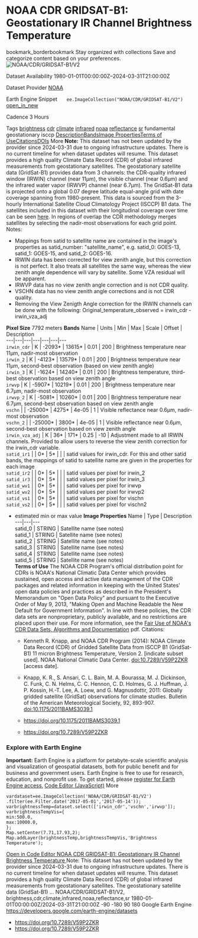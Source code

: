  
#  NOAA CDR GRIDSAT-B1: Geostationary IR Channel Brightness Temperature 
bookmark_borderbookmark Stay organized with collections  Save and categorize content based on your preferences.
![NOAA/CDR/GRIDSAT-B1/V2](https://developers.google.com/earth-engine/datasets/images/NOAA/NOAA_CDR_GRIDSAT-B1_V2_sample.png) 

Dataset Availability
    1980-01-01T00:00:00Z–2024-03-31T21:00:00Z 

Dataset Provider
     [ NOAA ](https://www.ncei.noaa.gov/products/climate-data-records/geostationary-IR-channel-brightness-temperature) 

Earth Engine Snippet
     `    ee.ImageCollection("NOAA/CDR/GRIDSAT-B1/V2")   ` [ open_in_new ](https://code.earthengine.google.com/?scriptPath=Examples:Datasets/NOAA/NOAA_CDR_GRIDSAT-B1_V2) 

Cadence
    3 Hours 

Tags
     [brightness](https://developers.google.com/earth-engine/datasets/tags/brightness) [cdr](https://developers.google.com/earth-engine/datasets/tags/cdr) [climate](https://developers.google.com/earth-engine/datasets/tags/climate) [infrared](https://developers.google.com/earth-engine/datasets/tags/infrared) [noaa](https://developers.google.com/earth-engine/datasets/tags/noaa) [reflectance](https://developers.google.com/earth-engine/datasets/tags/reflectance) [sr](https://developers.google.com/earth-engine/datasets/tags/sr)
fundamental
geostationary
isccp
[Description](https://developers.google.com/earth-engine/datasets/catalog/NOAA_CDR_GRIDSAT-B1_V2#description)[Bands](https://developers.google.com/earth-engine/datasets/catalog/NOAA_CDR_GRIDSAT-B1_V2#bands)[Image Properties](https://developers.google.com/earth-engine/datasets/catalog/NOAA_CDR_GRIDSAT-B1_V2#image-properties)[Terms of Use](https://developers.google.com/earth-engine/datasets/catalog/NOAA_CDR_GRIDSAT-B1_V2#terms-of-use)[Citations](https://developers.google.com/earth-engine/datasets/catalog/NOAA_CDR_GRIDSAT-B1_V2#citations)[DOIs](https://developers.google.com/earth-engine/datasets/catalog/NOAA_CDR_GRIDSAT-B1_V2#dois) More
**Note:** This dataset has not been updated by the provider since 2024-03-31 due to ongoing infrastructure updates. There is no current timeline for when dataset updates will resume.
This dataset provides a high quality Climate Data Record (CDR) of global infrared measurements from geostationary satellites.
The geostationary satellite data (GridSat-B1) provides data from 3 channels: the CDR-quality infrared window (IRWIN) channel (near 11µm), the visible channel (near 0.6µm) and the infrared water vapor (IRWVP) channel (near 6.7µm). The GridSat-B1 data is projected onto a global 0.07 degree latitude equal-angle grid with date coverage spanning from 1980-present. This data is sourced from the 3-hourly International Satellite Cloud Climatology Project (ISCCP) B1 data. The satellites included in this dataset with their longitudinal coverage over time can be seen [here](https://www.ncdc.noaa.gov/gridsat/images/isccp_coverage_VZA60_nolegend.png). In regions of overlap the CDR methodology merges satellites by selecting the nadir-most observations for each grid point.
Notes:
  * Mappings from satid to satellite name are contained in the image's properties as satid_number: "satellite_name", e.g. satid_0: GOES-13, satid_1: GOES-15, and satid_2: GOES-16.
  * IRWIN data has been corrected for view zenith angle, but this correction is not perfect. It also treats all satellites the same way, whereas the view zenith angle dependence will vary by satellite. Some VZA residual will be apparent.
  * IRWVP data has no view zenith angle correction and is not CDR quality.
  * VSCHN data has no view zenith angle corrections and is not CDR quality.
  * Removing the View Zenigth Angle correction for the IRWIN channels can be done with the following: Original_temperature_observed = irwin_cdr - irwin_vza_adj


**Pixel Size** 7792 meters 
**Bands**
Name | Units | Min | Max | Scale | Offset | Description  
---|---|---|---|---|---|---  
`irwin_cdr` | K |  -2093*  |  13615*  | 0.01 | 200 | Brightness temperature near 11µm, nadir-most observation  
`irwin_2` | K |  -4123*  |  13579*  | 0.01 | 200 | Brightness temperature near 11µm, second-best observation (based on view zenith angle)  
`irwin_3` | K |  -1624*  |  14240*  | 0.01 | 200 | Brightness temperature, third-best observation based on view zenith angle  
`irwvp` | K |  -5907*  |  10219*  | 0.01 | 200 | Brightness temperature near 6.7µm, nadir-most observation  
`irwvp_2` | K |  -5081*  |  10260*  | 0.01 | 200 | Brightness temperature near 6.7µm, second-best observation based on view zenith angle  
`vschn` |  |  -25000*  |  4275*  | 4e-05 | 1 | Visible reflectance near 0.6µm, nadir-most observation  
`vschn_2` |  |  -25000*  |  3800*  | 4e-05 | 1 | Visible reflectance near 0.6µm, second-best observation based on view zenith angle  
`irwin_vza_adj` | K |  36*  |  171*  | 0.25 | -10 | Adjustment made to all IRWIN channels. Provided to allow users to reverse the view zenith correction for the irwin_cdr variable.  
`satid_ir1` |  |  0*  |  5*  |  |  | satid values for irwin_cdr. For this and other satid bands, the mappings of satid to satellite name are given in the properties for each image  
`satid_ir2` |  |  0*  |  5*  |  |  | satid values per pixel for irwin_2  
`satid_ir3` |  |  0*  |  5*  |  |  | satid values per pixel for irwin_3  
`satid_wv1` |  |  0*  |  5*  |  |  | satid values per pixel for irwvp  
`satid_wv2` |  |  0*  |  5*  |  |  | satid values per pixel for irwvp2  
`satid_vs1` |  |  0*  |  5*  |  |  | satid values per pixel for vischn  
`satid_vs2` |  |  0*  |  5*  |  |  | satid values per pixel for vischn2  
* estimated min or max value 
**Image Properties**
Name | Type | Description  
---|---|---  
satid_0 | STRING | Satellite name (see notes)  
satid_1 | STRING | Satellite name (see notes)  
satid_2 | STRING | Satellite name (see notes)  
satid_3 | STRING | Satellite name (see notes)  
satid_4 | STRING | Satellite name (see notes)  
satid_5 | STRING | Satellite name (see notes)  
**Terms of Use**
The NOAA CDR Program's official distribution point for CDRs is NOAA's National Climatic Data Center which provides sustained, open access and active data management of the CDR packages and related information in keeping with the United States' open data policies and practices as described in the President's Memorandum on "Open Data Policy" and pursuant to the Executive Order of May 9, 2013, "Making Open and Machine Readable the New Default for Government Information". In line with these policies, the CDR data sets are nonproprietary, publicly available, and no restrictions are placed upon their use. For more information, see the [Fair Use of NOAA's CDR Data Sets, Algorithms and Documentation](https://www1.ncdc.noaa.gov/pub/data/sds/cdr/CDRs/Aerosol_Optical_Thickness/UseAgreement_01B-04.pdf) pdf.
Citations:
  * Kenneth R. Knapp, and NOAA CDR Program (2014): NOAA Climate Data Record (CDR) of Gridded Satellite Data from ISCCP B1 (GridSat-B1) 11 micron Brightness Temperature, Version 2. [indicate subset used]. NOAA National Climatic Data Center. [doi:10.7289/V59P2ZKR](https://doi.org/10.7289/V59P2ZKR) [access date].
  * Knapp, K. R., S. Ansari, C. L. Bain, M. A. Bourassa, M. J. Dickinson, C. Funk, C. N. Helms, C. C. Hennon, C. D. Holmes, G. J. Huffman, J. P. Kossin, H.-T. Lee, A. Loew, and G. Magnusdottir, 2011: Globally gridded satellite (GridSat) observations for climate studies. Bulletin of the American Meteorological Society, 92, 893-907. [doi:10.1175/2011BAMS3039.1](https://doi.org/10.1175/2011BAMS3039.1)


  * [ https://doi.org/10.1175/2011BAMS3039.1 ](https://doi.org/10.1175/2011BAMS3039.1)
  * [ https://doi.org/10.7289/V59P2ZKR ](https://doi.org/10.7289/V59P2ZKR)


### Explore with Earth Engine
**Important:** Earth Engine is a platform for petabyte-scale scientific analysis and visualization of geospatial datasets, both for public benefit and for business and government users. Earth Engine is free to use for research, education, and nonprofit use. To get started, please [register for Earth Engine access.](https://console.cloud.google.com/earth-engine)
[Code Editor (JavaScript)](https://developers.google.com/earth-engine/datasets/catalog/NOAA_CDR_GRIDSAT-B1_V2#code-editor-javascript-sample) More
```
vardataset=ee.ImageCollection('NOAA/CDR/GRIDSAT-B1/V2')
.filter(ee.Filter.date('2017-05-01','2017-05-14'));
varbrightnessTemp=dataset.select(['irwin_cdr','vschn','irwvp']);
varbrightnessTempVis={
min:500.0,
max:10000.0,
};
Map.setCenter(7.71,17.93,2);
Map.addLayer(brightnessTemp,brightnessTempVis,'Brightness Temperature');
```
[ Open in Code Editor ](https://code.earthengine.google.com/?scriptPath=Examples:Datasets/NOAA/NOAA_CDR_GRIDSAT-B1_V2)
[ NOAA CDR GRIDSAT-B1: Geostationary IR Channel Brightness Temperature ](https://developers.google.com/earth-engine/datasets/catalog/NOAA_CDR_GRIDSAT-B1_V2)
Note: This dataset has not been updated by the provider since 2024-03-31 due to ongoing infrastructure updates. There is no current timeline for when dataset updates will resume. This dataset provides a high quality Climate Data Record (CDR) of global infrared measurements from geostationary satellites. The geostationary satellite data (GridSat-B1) …
NOAA/CDR/GRIDSAT-B1/V2, brightness,cdr,climate,infrared,noaa,reflectance,sr 
1980-01-01T00:00:00Z/2024-03-31T21:00:00Z
-90 -180 90 180 
Google Earth Engine
https://developers.google.com/earth-engine/datasets
  * [ https://doi.org/10.7289/V59P2ZKR ](https://doi.org/https://www.ncei.noaa.gov/products/climate-data-records/geostationary-IR-channel-brightness-temperature)
  * [ https://doi.org/10.7289/V59P2ZKR ](https://doi.org/https://developers.google.com/earth-engine/datasets/catalog/NOAA_CDR_GRIDSAT-B1_V2)


